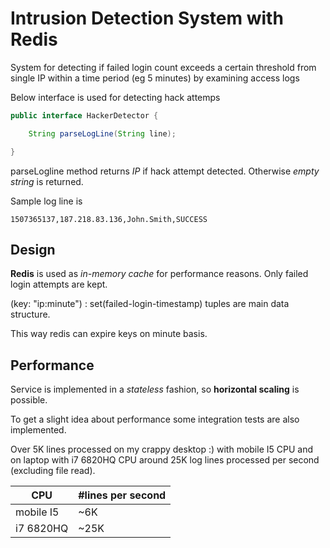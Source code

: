 # Intrusion Detection System with Redis

System for detecting if failed login count exceeds a certain threshold 
from single IP within a time period (eg 5 minutes) by examining access logs    

Below interface is used for detecting hack attemps

```java
public interface HackerDetector {

    String parseLogLine(String line);

}
```

parseLogline method returns _IP_ if hack attempt detected. Otherwise _empty string_ is returned. 
 
Sample log line is 

```
1507365137,187.218.83.136,John.Smith,SUCCESS
```

## Design

**Redis** is used as _in-memory cache_ for performance reasons. Only failed login attempts are kept.

(key: "ip:minute") : set(failed-login-timestamp)  tuples are main data structure.

This way redis can expire keys on minute basis.

## Performance

Service is implemented in a _stateless_ fashion, so **horizontal scaling** is possible.  

To get a slight idea about performance some integration tests are also implemented.

Over 5K lines processed on my crappy desktop :) with mobile I5 CPU and      
on laptop with i7 6820HQ CPU around 25K log lines processed per second 
(excluding file read).

| CPU       |  #lines per second |  
|-----------|--------------------|
| mobile I5 | ~6K                |
| i7 6820HQ | ~25K               |
